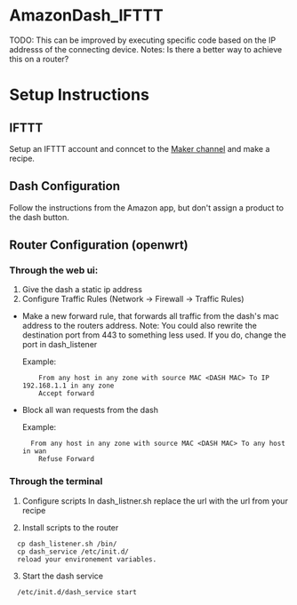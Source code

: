 # AmazonDash_IFTTT

TODO: This can be improved by executing specific code based on the IP addresss of the connecting device.
Notes: Is there a better way to achieve this on a router?

# Setup Instructions

## IFTTT
Setup an IFTTT account and conncet to the [Maker channel](https://ifttt.com/maker) and make a recipe.

## Dash Configuration

Follow the instructions from the Amazon app, but don't assign a product to the dash button.

## Router Configuration (openwrt)

### Through the web ui:
1. Give the dash a static ip address
2. Configure Traffic Rules (Network -> Firewall -> Traffic Rules)

  * Make a new forward rule, that forwards all traffic from the dash's mac address to the routers address.
  Note: You could also rewrite the destination port from 443 to something less used.
  If you do, change the port in dash_listener
	
    Example:
    ```
    	From any host in any zone with source MAC <DASH MAC> To IP 192.168.1.1 in any zone
    	Accept forward
    ```

  * Block all wan requests from the dash
  
    Example:
    ```
      From any host in any zone with source MAC <DASH MAC> To any host in wan
    	Refuse Forward
    ```
### Through the terminal
1. Configure scripts
    In dash_listner.sh replace the url with the url from your recipe

2. Install scripts to the router
  ```
    cp dash_listener.sh /bin/
    cp dash_service /etc/init.d/
    reload your environement variables.
  ```

3. Start the dash service
  ```
    /etc/init.d/dash_service start
  ```
